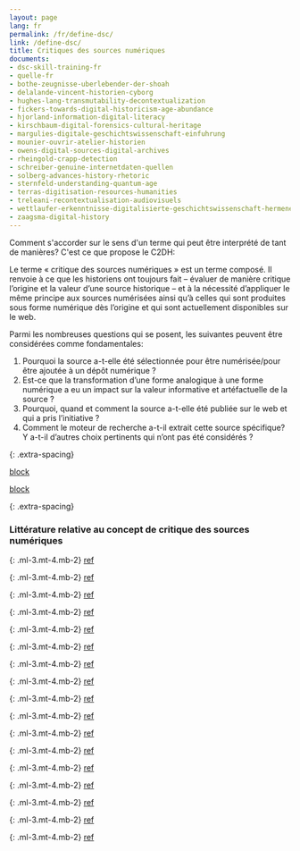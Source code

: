 ```yaml
---
layout: page
lang: fr
permalink: /fr/define-dsc/
link: /define-dsc/
title: Critiques des sources numériques
documents:
- dsc-skill-training-fr
- quelle-fr
- bothe-zeugnisse-uberlebender-der-shoah
- delalande-vincent-historien-cyborg
- hughes-lang-transmutability-decontextualization
- fickers-towards-digital-historicism-age-abundance
- hjorland-information-digital-literacy
- kirschbaum-digital-forensics-cultural-heritage
- margulies-digitale-geschichtswissenschaft-einfuhrung
- mounier-ouvrir-atelier-historien
- owens-digital-sources-digital-archives
- rheingold-crapp-detection
- schreiber-genuine-internetdaten-quellen
- solberg-advances-history-rhetoric
- sternfeld-understanding-quantum-age
- terras-digitisation-resources-humanities
- treleani-recontextualisation-audiovisuels
- wettlaufer-erkenntnisse-digitalisierte-geschichtswissenschaft-hermeneutischen
- zaagsma-digital-history
---
```


Comment s'accorder sur le sens d'un terme qui peut être interprété de tant de manières? C'est ce que propose le C2DH:

<!-- more -->

Le terme « critique des sources numériques » est un terme composé. Il renvoie à ce que les historiens ont toujours fait – évaluer de manière critique l’origine et la valeur d’une source historique – et à la nécessité d’appliquer le même principe aux sources numérisées ainsi qu’à celles qui sont produites sous forme numérique dès l’origine et qui sont actuellement disponibles sur le web.

Parmi les nombreuses questions qui se posent, les suivantes peuvent être considérées comme fondamentales:
1. Pourquoi la source a-t-elle été sélectionnée pour être numérisée/pour être ajoutée à un dépôt numérique ?
2. Est-ce que la transformation d’une forme analogique à une forme numérique a eu un impact sur la valeur informative et artéfactuelle de la source ?
3. Pourquoi, quand et comment la source a-t-elle été publiée sur le web et qui a pris l’initiative ?
4. Comment le moteur de recherche a-t-il extrait cette source spécifique? Y a-t-il d’autres choix pertinents qui n’ont pas été considérés&nbsp;?

{: .extra-spacing}

[block](dsc-skill-training-fr)

[block](quelle-fr)

{: .extra-spacing}
### Littérature relative au concept de critique des sources numériques

{: .ml-3.mt-4.mb-2}
[ref](bothe-zeugnisse-uberlebender-der-shoah)

{: .ml-3.mt-4.mb-2}
[ref](delalande-vincent-historien-cyborg)

{: .ml-3.mt-4.mb-2}
[ref](hughes-lang-transmutability-decontextualization)

{: .ml-3.mt-4.mb-2}
[ref](fickers-towards-digital-historicism-age-abundance)

{: .ml-3.mt-4.mb-2}
[ref](hjorland-information-digital-literacy)

{: .ml-3.mt-4.mb-2}
[ref](kirschbaum-digital-forensics-cultural-heritage)

{: .ml-3.mt-4.mb-2}
[ref](margulies-digitale-geschichtswissenschaft-einfuhrung)

{: .ml-3.mt-4.mb-2}
[ref](mounier-ouvrir-atelier-historien)

{: .ml-3.mt-4.mb-2}
[ref](owens-digital-sources-digital-archives)

{: .ml-3.mt-4.mb-2}
[ref](rheingold-crapp-detection)

{: .ml-3.mt-4.mb-2}
[ref](schreiber-genuine-internetdaten-quellen)

{: .ml-3.mt-4.mb-2}
[ref](solberg-advances-history-rhetoric)

{: .ml-3.mt-4.mb-2}
[ref](sternfeld-understanding-quantum-age)

{: .ml-3.mt-4.mb-2}
[ref](terras-digitisation-resources-humanities)

{: .ml-3.mt-4.mb-2}
[ref](treleani-recontextualisation-audiovisuels)

{: .ml-3.mt-4.mb-2}
[ref](wettlaufer-erkenntnisse-digitalisierte-geschichtswissenschaft-hermeneutischen)

{: .ml-3.mt-4.mb-2}
[ref](zaagsma-digital-history)
